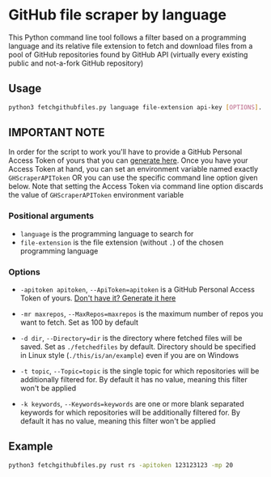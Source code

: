 # GitHub file scraper by language

This Python command line tool follows a filter based on a programming language and its relative file extension to fetch and download files from a pool of GitHub repositories found by GitHub API (virtually every existing public and not-a-fork GitHub repository)

## Usage

```bash
python3 fetchgithubfiles.py language file-extension api-key [OPTIONS]...
```

## IMPORTANT NOTE

In order for the script to work you'll have to provide a GitHub Personal Access Token of yours that you can [generate here](https://github.com/settings/tokens). Once you have your Access Token at hand, you can set an environment variable named exactly `GHScraperAPIToken` OR you can use the specific command line option given below. Note that setting the Access Token via command line option discards the value of `GHScraperAPIToken` environment variable

### Positional arguments

- `language` is the programming language to search for
- `file-extension` is the file extension (without `.`) of the chosen programming language

### Options

- `-apitoken apitoken`, `--ApiToken=apitoken` is a GitHub Personal Access Token of yours. [Don't have it? Generate it here](https://github.com/settings/tokens)

- `-mr maxrepos`, `--MaxRepos=maxrepos` is the maximum number of repos you want to fetch. Set as 100 by default

- `-d dir`, `--Directory=dir` is the directory where fetched files will be saved. Set as `./fetchedfiles` by default. Directory should be specified in Linux style (`./this/is/an/example`) even if you are on Windows

- `-t topic`, `--Topic=topic` is the single topic for which repositories will be additionally filtered for. By default it has no value, meaning this filter won't be applied

- `-k keywords`, `--Keywords=keywords` are one or more blank separated keywords for which repositories will be additionally filtered for. By default it has no value, meaning this filter won't be applied 

## Example

```bash
python3 fetchgithubfiles.py rust rs -apitoken 123123123 -mp 20
```
